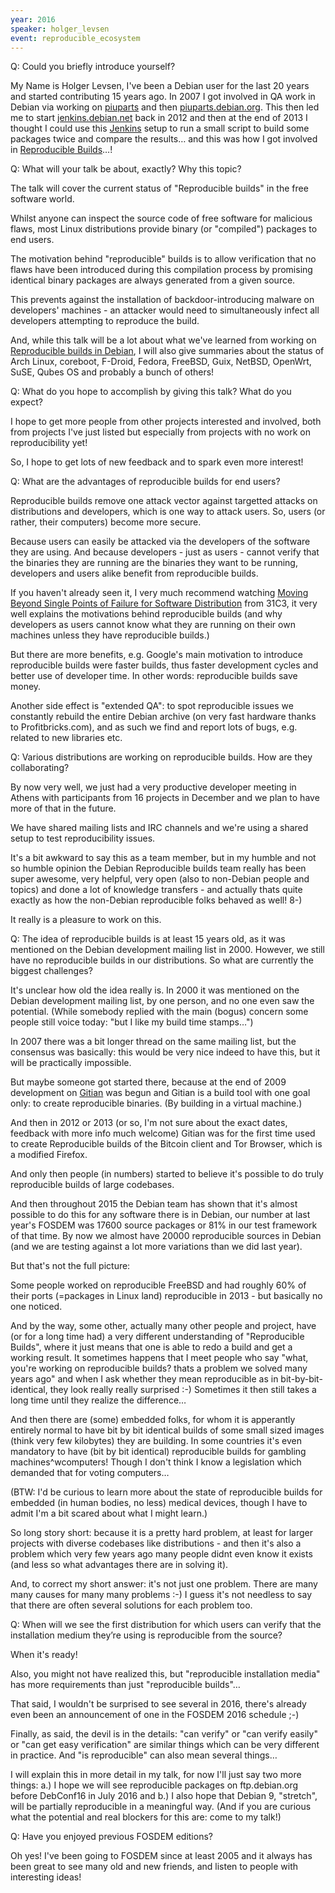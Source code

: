 ```yaml
---
year: 2016
speaker: holger_levsen 
event: reproducible_ecosystem
---
```


Q: Could you briefly introduce yourself? 

My Name is Holger Levsen, I've been a Debian user for the last 20 years and started contributing 15 years ago. In 2007 I got involved in QA work in Debian via working on [piuparts](https://wiki.debian.org/piuparts) and then [piuparts.debian.org](https://piuparts.debian.org/). This then led me to start [jenkins.debian.net](https://jenkins.debian.net/) back in 2012 and then at the end of 2013 I thought I could use this [Jenkins](https://jenkins-ci.org/) setup to run a small script to build some packages twice and compare the results… and this was how I got involved in [Reproducible Builds](https://reproducible-builds.org/)…!

Q: What will your talk be about, exactly? Why this topic?

The talk will cover the current status of "Reproducible builds" in the free software world.

Whilst anyone can inspect the source code of free software for malicious flaws, most Linux distributions provide binary (or "compiled") packages to end users.

The motivation behind "reproducible" builds is to allow  verification that no flaws have been introduced during this compilation process by promising identical binary packages are always generated from a given source.

This prevents against the installation of backdoor-introducing malware on developers' machines - an attacker would need to simultaneously infect all developers attempting to reproduce the build.

And, while this talk will be a lot about what we've learned from working on [Reproducible builds in Debian](https://wiki.debian.org/ReproducibleBuilds), I will also give summaries about the status of Arch Linux, coreboot, F-Droid, Fedora, FreeBSD, Guix, NetBSD, OpenWrt, SuSE, Qubes OS and probably a bunch of others!

Q: What do you hope to accomplish by giving this talk? What do you expect?

I hope to get more people from other projects interested and involved, both from projects I've just listed but especially from projects with no work on reproducibility yet!

So, I hope to get lots of new feedback and to spark even more interest!

Q: What are the advantages of reproducible builds for end users?

Reproducible builds remove one attack vector against targetted attacks on distributions and developers, which is one way to attack users. So, users (or rather, their computers) become more secure.

Because users can easily be attacked via the developers of the software they are using. And because developers - just as users - cannot verify that the binaries they are running are the binaries they want to be running, developers and users alike benefit from reproducible builds.

If you haven't already seen it, I very much recommend watching [Moving Beyond Single Points of Failure for Software Distribution](https://events.ccc.de/congress/2014/Fahrplan/events/6240.html) from 31C3, it very well explains the motivations behind reproducible builds (and why developers as users cannot know what they are running on their own machines unless they have reproducible builds.)

But there are more benefits, e.g. Google's main motivation to introduce reproducible builds were faster builds, thus faster development cycles and better use of developer time. In other words: reproducible builds save money.

Another side effect is "extended QA": to spot reproducible issues we constantly rebuild the entire Debian archive (on very fast hardware thanks to Profitbricks.com), and as such we find and report lots of bugs, e.g. related to new libraries etc.

Q: Various distributions are working on reproducible builds. How are they collaborating?

By now very well, we just had a very productive developer meeting in Athens with participants from 16 projects in December and we plan to have more of that in the future.

We have shared mailing lists and IRC channels and we're using a shared setup to test reproducibility issues.

It's a bit awkward to say this as a team member, but in my humble and not so humble opinion the Debian Reproducible builds team really has been super awesome, very helpful, very open (also to non-Debian people and topics) and done a lot of knowledge transfers - and actually thats quite exactly as how the non-Debian reproducible folks behaved as well! 8-)

It really is a pleasure to work on this.

Q: The idea of reproducible builds is at least 15 years old, as it was mentioned on the Debian development mailing list in 2000. However, we still have no reproducible builds in our distributions. So what are currently the biggest challenges?

It's unclear how old the idea really is. In 2000 it was mentioned on the Debian development mailing list, by one person, and no one even saw the potential. (While somebody replied with the main (bogus) concern some people still voice today: "but I like my build time stamps…")

In 2007 there was a bit longer thread on the same mailing list, but the consensus was basically: this would be very nice indeed to have this, but it will be practically impossible.

But maybe someone got started there, because at the end of 2009 development on [Gitian](http://www.gitian.org) was begun and Gitian is a build tool with one goal only: to create reproducible binaries. (By building in a virtual machine.)

And then in 2012 or 2013 (or so, I'm not sure about the exact dates, feedback with more info much welcome) Gitian was for the first time used to create Reproducible builds of the Bitcoin client and Tor Browser, which is a modified Firefox.

And only then people (in numbers) started to believe it's possible to do truly reproducible builds of large codebases.

And then throughout 2015 the Debian team has shown that it's almost possible to do this for any software there is in Debian, our number at last year's FOSDEM was 17600 source packages or 81% in our test framework of that time. By now we almost have 20000 reproducible sources in Debian (and we are testing against a lot more variations than we did last year).

But that's not the full picture:

Some people worked on reproducible FreeBSD and had roughly 60% of their ports (=packages in Linux land) reproducible in 2013 - but basically no one noticed.

And by the way, some other, actually many other people and project, have (or for a long time had) a very different understanding of "Reproducible Builds", where it just means that one is able to redo a build and get a working result. It sometimes happens that I meet people who say "what, you're working on reproducible builds? thats a problem we solved many years ago" and when I ask whether they mean reproducible as in bit-by-bit-identical, they look really really surprised :-) Sometimes it then still takes a long time until they realize the difference…

And then there are (some) embedded folks, for whom it is apperantly entirely normal to have bit by bit identical builds of some small sized images (think very few kilobytes) they are building. In some countries it's even mandatory to have (bit by bit identical) reproducible builds for gambling machines^wcomputers! Though I don't think I know a legislation which demanded that for voting computers…

(BTW: I'd be curious to learn more about the state of reproducible builds for embedded (in human bodies, no less) medical devices, though I have to admit I'm a bit scared about what I might learn.)

So long story short: because it is a pretty hard problem, at least for larger projects with diverse codebases like distributions - and then it's also a problem which very few years ago many people didnt even know it exists (and less so what advantages there are in solving it).

And, to correct my short answer: it's not just one problem. There are many many causes for many many problems :-) I guess it's not needless to say that there are often several solutions for each problem too.

Q: When will we see the first distribution for which users can verify that the installation medium they’re using is reproducible from the source?

When it's ready!

Also, you might not have realized this, but "reproducible installation media" has more requirements than just "reproducible builds"…

That said, I wouldn't be surprised to see several in 2016, there's already even been an announcement of one in the FOSDEM 2016 schedule ;-)

Finally, as said, the devil is in the details: "can verify" or "can verify easily" or "can get easy verification" are similar things which can be very different in practice. And "is reproducible" can also mean several things…

I will explain this in more detail in my talk, for now I'll just say two more things: a.) I hope we will see reproducible packages on ftp.debian.org before DebConf16 in July 2016 and b.) I also hope that Debian 9, "stretch", will be partially reproducible in a meaningful way. (And if you are curious what the potential and real blockers for this are: come to my talk!)

Q: Have you enjoyed previous FOSDEM editions?

Oh yes! I've been going to FOSDEM since at least 2005 and it always has been great to see many old and new friends, and listen to people with interesting ideas!
